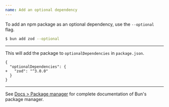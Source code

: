 ```yaml
---
name: Add an optional dependency
---
```


To add an npm package as an optional dependency, use the `--optional` flag.

```sh
$ bun add zod --optional
```

---

This will add the package to `optionalDependencies` in `package.json`.

```json-diff
{
  "optionalDependencies": {
+   "zod": "^3.0.0"
  }
}
```

---

See [Docs > Package manager](https://bun.com/docs/cli/install) for complete documentation of Bun's package manager.
